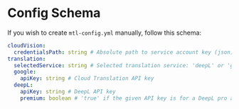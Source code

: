 # Config Schema

If you wish to create `mtl-config.yml` manually, follow this schema:

```yaml
cloudVision:
  credentialsPath: string # Absolute path to service account key (json) for Cloud Vision
translation:
  selectedService: string # Selected translation service: 'deepL' or 'google'
  google:
    apiKey: string # Cloud Translation API key
  deepL:
    apiKey: string # DeepL API key
    premium: boolean # 'true' if the given API key is for a DeepL pro account, otherwise 'false'
```
